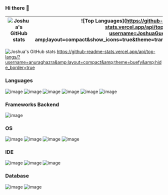 ### Hi there 👋

| ![Joshua's GitHub stats](https://github-readme-stats.vercel.app/api?username=JoshuaGuevaraJ1&show_icons=true&amp;include_all_commits=true&amp;theme=transparent) | ![Top Languages](https://github-readme-stats.vercel.app/api/top-langs/?username=JoshuaGuevaraJ1& amp;layout=compact&amp;show_icons=true&theme=transparent) |
| --- | ---: |

![Joshua's GitHub stats](https://github-readme-stats.vercel.app/api?username=anuraghazra&amp;show_icons=true&amp;include_all_commits=true&amp;theme=buefy&amp;hide_border=true)
https://github-readme-stats.vercel.app/api/top-langs/?username=anuraghazra&amp;layout=compact&amp;theme=buefy&amp;hide_border=true
### Languages
![image](https://img.shields.io/badge/CSS3-1572B6?style=for-the-badge&logo=css3&logoColor=white)
![image](https://img.shields.io/badge/CSS3-1572B6?style=for-the-badge&logo=css3&logoColor=white)
![image](https://img.shields.io/badge/HTML5-E34F26?style=for-the-badge&logo=html5&logoColor=white)
![image](https://img.shields.io/badge/JavaScript-323330?style=for-the-badge&logo=javascript&logoColor=F7DF1E)
![image](https://img.shields.io/badge/PHP-777BB4?style=for-the-badge&logo=php&logoColor=white)
![image](https://img.shields.io/badge/Python-FFD43B?style=for-the-badge&logo=python&logoColor=blue)

### Frameworks Backend
![image](https://img.shields.io/badge/Django-092E20?style=for-the-badge&logo=django&logoColor=green)

### OS
![image](https://img.shields.io/badge/Windows-0078D6?style=for-the-badge&logo=windows&logoColor=white)
![image](https://img.shields.io/badge/Ubuntu-E95420?style=for-the-badge&logo=ubuntu&logoColor=white)
![image](https://img.shields.io/badge/Kubuntu-0079C1?style=for-the-badge&logo=kubuntu&logoColor=white)
![image](https://img.shields.io/badge/Linux-FCC624?style=for-the-badge&logo=linux&logoColor=black)


### IDE
![image](https://img.shields.io/badge/VSCode-0078D4?style=for-the-badge&logo=visual%20studio%20code&logoColor=white)
![image](https://img.shields.io/badge/VIM-%2311AB00.svg?&style=for-the-badge&logo=vim&logoColor=white)
![image](https://img.shields.io/badge/Atom-1aaf5d?style=for-the-badge&logo=Atom&logoColor=white)

### Database
![image](https://img.shields.io/badge/MySQL-005C84?style=for-the-badge&logo=mysql&logoColor=white)
![image](https://img.shields.io/badge/SQLite-07405E?style=for-the-badge&logo=sqlite&logoColor=white)
<!--
**JoshuaGuevaraJ1/JoshuaGuevaraJ1** is a ✨ _special_ ✨ repository because its `README.md` (this file) appears on your GitHub profile.

Here are some ideas to get you started:

- 🔭 I’m currently working on ...
- 🌱 I’m currently learning ...
- 👯 I’m looking to collaborate on ...
- 🤔 I’m looking for help with ...
- 💬 Ask me about ...
- 📫 How to reach me: ...
- 😄 Pronouns: ...
- ⚡ Fun fact: ...
-->
